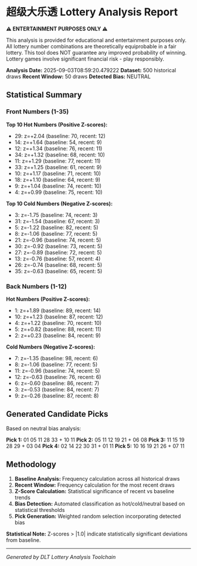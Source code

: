 # 超级大乐透 Lottery Analysis Report

**⚠️ ENTERTAINMENT PURPOSES ONLY ⚠️**

This analysis is provided for educational and entertainment purposes only.
All lottery number combinations are theoretically equiprobable in a fair lottery.
This tool does NOT guarantee any improved probability of winning.
Lottery games involve significant financial risk - play responsibly.

**Analysis Date:** 2025-09-03T08:59:20.479222
**Dataset:** 500 historical draws
**Recent Window:** 50 draws
**Detected Bias:** NEUTRAL

## Statistical Summary

### Front Numbers (1-35)
**Top 10 Hot Numbers (Positive Z-scores):**
- 29: z=+2.04 (baseline: 70, recent: 12)
- 14: z=+1.64 (baseline: 54, recent: 9)
- 12: z=+1.34 (baseline: 76, recent: 11)
- 34: z=+1.32 (baseline: 68, recent: 10)
- 11: z=+1.29 (baseline: 77, recent: 11)
- 33: z=+1.25 (baseline: 61, recent: 9)
- 10: z=+1.17 (baseline: 71, recent: 10)
- 18: z=+1.10 (baseline: 64, recent: 9)
-  9: z=+1.04 (baseline: 74, recent: 10)
-  4: z=+0.99 (baseline: 75, recent: 10)

**Top 10 Cold Numbers (Negative Z-scores):**
-  3: z=-1.75 (baseline: 74, recent: 3)
- 31: z=-1.54 (baseline: 67, recent: 3)
-  5: z=-1.22 (baseline: 82, recent: 5)
-  8: z=-1.06 (baseline: 77, recent: 5)
- 21: z=-0.96 (baseline: 74, recent: 5)
- 30: z=-0.92 (baseline: 73, recent: 5)
- 27: z=-0.89 (baseline: 72, recent: 5)
- 13: z=-0.76 (baseline: 57, recent: 4)
- 26: z=-0.74 (baseline: 68, recent: 5)
- 35: z=-0.63 (baseline: 65, recent: 5)

### Back Numbers (1-12)
**Hot Numbers (Positive Z-scores):**
-  1: z=+1.89 (baseline: 89, recent: 14)
- 10: z=+1.23 (baseline: 87, recent: 12)
-  4: z=+1.22 (baseline: 70, recent: 10)
-  5: z=+0.82 (baseline: 88, recent: 11)
-  2: z=+0.23 (baseline: 84, recent: 9)

**Cold Numbers (Negative Z-scores):**
-  7: z=-1.35 (baseline: 98, recent: 6)
-  8: z=-1.06 (baseline: 77, recent: 5)
- 11: z=-0.96 (baseline: 74, recent: 5)
- 12: z=-0.63 (baseline: 76, recent: 6)
-  6: z=-0.60 (baseline: 86, recent: 7)
-  3: z=-0.53 (baseline: 84, recent: 7)
-  9: z=-0.26 (baseline: 87, recent: 8)

## Generated Candidate Picks

Based on neutral bias analysis:

**Pick 1:** 01 05 11 28 33 + 10 11
**Pick 2:** 05 11 12 19 21 + 06 08
**Pick 3:** 11 15 19 28 29 + 03 04
**Pick 4:** 02 14 22 30 31 + 01 11
**Pick 5:** 10 16 19 21 26 + 07 11

## Methodology

1. **Baseline Analysis:** Frequency calculation across all historical draws
2. **Recent Window:** Frequency calculation for the most recent draws
3. **Z-Score Calculation:** Statistical significance of recent vs baseline trends
4. **Bias Detection:** Automated classification as hot/cold/neutral based on statistical thresholds
5. **Pick Generation:** Weighted random selection incorporating detected bias

**Statistical Note:** Z-scores > |1.0| indicate statistically significant deviations from baseline.

---
*Generated by DLT Lottery Analysis Toolchain*